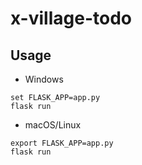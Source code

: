 # x-village-todo


## Usage

- Windows
```
set FLASK_APP=app.py
flask run
```
- macOS/Linux
```
export FLASK_APP=app.py
flask run
```

